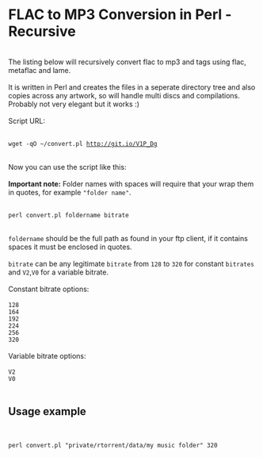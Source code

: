 <h1>FLAC to MP3 Conversion in Perl - Recursive</h1>

        
<br>
The listing below will recursively convert flac to mp3 and tags using flac, metaflac and lame. <br>
<br>
It is written in Perl and creates the files in a seperate directory tree and also copies across any artwork, so will handle multi discs and compilations. Probably not very elegant but it works :)<br>
<br>
Script URL: <br>
<br>
<pre><code>wget -qO ~&#x2F;convert.pl <a href="http://git.io/V1P_Dg">http:&#x2F;&#x2F;git.io&#x2F;V1P_Dg</a></code></pre><br>
Now you can use the script like this:<br>
<br>
<strong>Important note:</strong> Folder names with spaces will require that your wrap them in quotes, for example <code>&quot;folder name&quot;</code>.<br>
<br>
<pre><code>perl convert.pl foldername bitrate</code></pre><br>
<code>foldername</code> should be the full path as found in your ftp client, if it contains spaces it must be enclosed in quotes. <br>
<br>
<code>bitrate</code> can be any legitimate <code>bitrate</code> from <code>128</code> to <code>320</code> for constant <code>bitrates</code> and <code>V2</code>,<code>V0</code> for a variable bitrate.<br>
<br>
Constant bitrate options:<br>
<br>
<code>128</code><br>
<code>164</code><br>
<code>192</code><br>
<code>224</code><br>
<code>256</code><br>
<code>320</code><br>
<br>
Variable bitrate options:<br>
<br>
<code>V2</code><br>
<code>V0</code><br>
<br>
<h2>Usage example</h2><br>
<pre><code>perl convert.pl &quot;private&#x2F;rtorrent&#x2F;data&#x2F;my music folder&quot; 320</code></pre><br>
<br>
